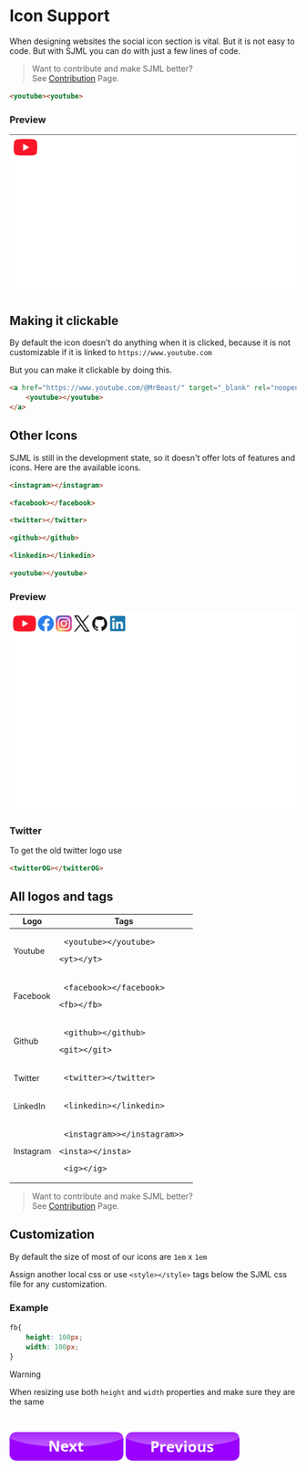 # Icon Support

When designing websites the social icon section is vital. But it is not easy to code.
But with SJML you can do with just a few lines of code.<br>
> Want to contribute and make SJML better? <br> See [Contribution](../contributions/) Page.


```html
<youtube><youtube>
```

### Preview

![Youtube Logo Render Preview](yt_l.png)

## Making it clickable

By default the icon doesn't do anything when it is clicked, because it is not customizable if it is linked to `https://www.youtube.com`

But you can make it clickable by doing this.

```html
<a href="https://www.youtube.com/@MrBeast/" target="_blank" rel="noopener noreferrer">
    <youtube></youtube>
</a>
```

## Other Icons

SJML is still in the development state, so it doesn't offer lots of features and icons. Here are the available icons.

```html
<instagram></instagram>
```

```html
<facebook></facebook>
```

```html
<twitter></twitter>
```

```html
<github></github>
```

```html
<linkedin></linkedin>
```

```html
<youtube></youtube>
```

### Preview

![Socials Preview](socials.png)

### Twitter

To get the old twitter logo use

```html
<twitterOG></twitterOG>
```

## All logos and tags

| Logo      | Tags                                                                                            |
| --------- | ----------------------------------------------------------------------------------------------- |
| Youtube   | <pre> \<youtube>\</youtube> </pre> <pre> \<yt>\</yt> </pre>                                     |
| Facebook  | <pre> \<facebook>\</facebook> </pre> <pre> \<fb>\</fb> </pre>                                   |
| Github    | <pre> \<github>\</github> </pre> <pre> \<git>\</git> </pre>                                     |
| Twitter   | <pre> \<twitter>\</twitter> </pre>                                                              |
| LinkedIn  | <pre> \<linkedin>\</linkedin> </pre>                                                            |
| Instagram | <pre> \<instagram>>\</instagram>> </pre> <pre> \<insta>\</insta> </pre><pre> \<ig>\</ig> </pre> |

<!-- > [!TIP] -->
> Want to contribute and make SJML better? <br> See [Contribution](../contributions/) Page.

## Customization

By default the size of most of our icons are `1em` x `1em`

Assign another local css or use `<style></style>` tags below the SJML css file for any customization.

### Example

```css
fb{
    height: 100px;
    width: 100px;
}
```

> [!WARNING]
> When resizing use both `height` and `width` properties and make sure they are the same

<br>

[![Next](next.png)](../animations/) [![Previous](prev.png)](../)